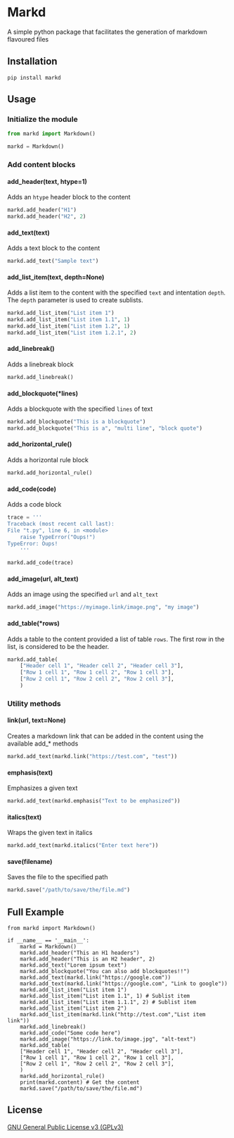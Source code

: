 # Markd

A simple python package that facilitates the generation of markdown flavoured files

## Installation

```code
pip install markd
```

## Usage

### Initialize the module

```python
from markd import Markdown()

markd = Markdown()
```

### Add content blocks

#### add_header(text, htype=1)

Adds an `htype` header block to the content

```python
markd.add_header("H1")
markd.add_header("H2", 2)
```

#### add_text(text)

Adds a text block to the content

```python
markd.add_text("Sample text")
```

#### add_list_item(text, depth=None)

Adds a list item to the content with the specified `text` and intentation `depth`.
The `depth` parameter is used to create sublists.

```python
markd.add_list_item("List item 1")
markd.add_list_item("List item 1.1", 1)
markd.add_list_item("List item 1.2", 1)
markd.add_list_item("List item 1.2.1", 2)
```

#### add_linebreak()

Adds a linebreak block

```python
markd.add_linebreak()
```

#### add_blockquote(*lines)

Adds a blockquote with the specified `lines` of text

```python
markd.add_blockquote("This is a blockquote")
markd.add_blockquote("This is a", "multi line", "block quote")
```

#### add_horizontal_rule()

Adds a horizontal rule block

```python
markd.add_horizontal_rule()
```

#### add_code(code)

Adds a code block

```python
trace = '''
Traceback (most recent call last):
File "t.py", line 6, in <module>
    raise TypeError("Oups!")
TypeError: Oups!
    '''

markd.add_code(trace)
```

#### add_image(url, alt_text)

Adds an image using the specified `url` and `alt_text`

```python
markd.add_image("https://myimage.link/image.png", "my image")
```

#### add_table(\*rows)

Adds a table to the content provided a list of table `rows`.
The first row in the list, is considered to be the header.

```python
markd.add_table(
    ["Header cell 1", "Header cell 2", "Header cell 3"],
    ["Row 1 cell 1", "Row 1 cell 2", "Row 1 cell 3"],
    ["Row 2 cell 1", "Row 2 cell 2", "Row 2 cell 3"],
    )
```

### Utility methods

#### link(url, text=None)

Creates a markdown link that can be added in the content using the available add_* methods

```python
markd.add_text(markd.link("https://test.com", "test"))

```

#### emphasis(text)

Emphasizes a given text

```python
markd.add_text(markd.emphasis("Text to be emphasized"))
```

#### italics(text)

 Wraps the given text in italics

```python
markd.add_text(markd.italics("Enter text here"))
```

#### save(filename)

Saves the file to the specified path

```python
markd.save("/path/to/save/the/file.md")
```

## Full Example

```code
from markd import Markdown()

if __name__ == '__main__':
    markd = Markdown()
    markd.add_header("This an H1 headers")
    markd.add_header("This is an H2 header", 2)
    markd.add_text("Lorem ipsum text")
    markd.add_blockquote("You can also add blockquotes!!")
    markd.add_text(markd.link("https://google.com"))
    markd.add_text(markd.link("https://google.com", "Link to google"))
    markd.add_list_item("List item 1")
    markd.add_list_item("List item 1.1", 1) # Sublist item
    markd.add_list_item("List item 1.1.1", 2) # Sublist item
    markd.add_list_item("List item 2")
    markd.add_list_item(markd.link("http://test.com","List item link"))
    markd.add_linebreak()
    markd.add_code("Some code here")
    markd.add_image("https://link.to/image.jpg", "alt-text")
    markd.add_table(
    ["Header cell 1", "Header cell 2", "Header cell 3"],
    ["Row 1 cell 1", "Row 1 cell 2", "Row 1 cell 3"],
    ["Row 2 cell 1", "Row 2 cell 2", "Row 2 cell 3"],
    )
    markd.add_horizontal_rule()
    print(markd.content) # Get the content
    markd.save("/path/to/save/the/file.md")
```

## License

[GNU General Public License v3 (GPLv3)](https://github.com/panstel/markd/blob/master/LICENSE)
